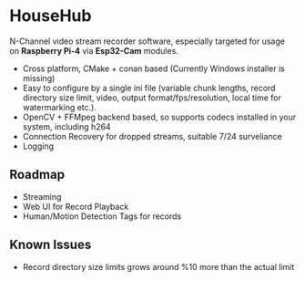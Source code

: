 # HouseHub

N-Channel video stream recorder software, especially targeted for usage on **Raspberry Pi-4** via **Esp32-Cam** modules.

- Cross platform, CMake + conan based (Currently Windows installer is missing)
- Easy to configure by a single ini file (variable chunk lengths, record directory size limit, video, output format/fps/resolution, local time for watermarking etc.).
- OpenCV + FFMpeg backend based, so supports codecs installed in your system, including h264
- Connection Recovery for dropped streams, suitable 7/24 surveliance
- Logging

## Roadmap
- Streaming
- Web UI for Record Playback
- Human/Motion Detection Tags for records

## Known Issues
- Record directory size limits grows around %10 more than the actual limit